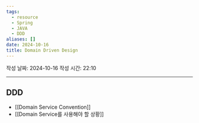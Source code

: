 ```yaml
---
tags:
  - resource
  - Spring
  - JAVA
  - DDD
aliases: []
date: 2024-10-16
title: Domain Driven Design
---
```


작성 날짜: 2024-10-16
작성 시간: 22:10


---

## DDD

- [[Domain Service Convention]]
- [[Domain Service를 사용해야 할 상황]]